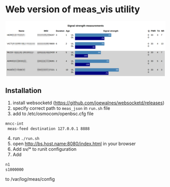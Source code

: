 # Web version of meas_vis utility

![Screenshot](meas_json_gui.png?raw=true)

## Installation

1. install websocketd (https://github.com/joewalnes/websocketd/releases)
2. specify correct path to `meas_json` in `run.sh` file
3. add to /etc/osmocom/openbsc.cfg file
```
mncc-int
 meas-feed destination 127.0.0.1 8888
```
4. run `./run.sh`
5. open http://bs.host.name:8080/index.html in your browser
6. Add sv/* to runit configuration
7. Add
```
n1
s1000000
```
to /var/log/meas/config 
